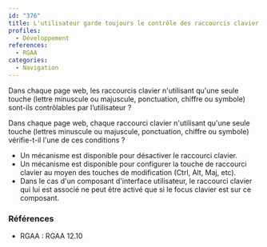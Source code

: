```yaml
---
id: "376"
title: L'utilisateur garde toujours le contrôle des raccourcis clavier.
profiles:
  - Développement
references:
  - RGAA
categories:
  - Navigation
---
```


Dans chaque page web, les raccourcis clavier n'utilisant qu'une seule touche (lettre minuscule ou majuscule, ponctuation, chiffre ou symbole) sont-ils contrôlables par l’utilisateur ?

Dans chaque page web, chaque raccourci clavier n'utilisant qu'une seule touche (lettres minuscule ou majuscule, ponctuation, chiffre ou symbole) vérifie-t-il l'une de ces conditions ?
* Un mécanisme est disponible pour désactiver le raccourci clavier.
* Un mécanisme est disponible pour configurer la touche de raccourci clavier au moyen des touches de modification (Ctrl, Alt, Maj, etc).
* Dans le cas d'un composant d'interface utilisateur, le raccourci clavier qui lui est associé ne peut être activé que si le focus clavier est sur ce composant.


### Références

*   RGAA : RGAA 12.10
